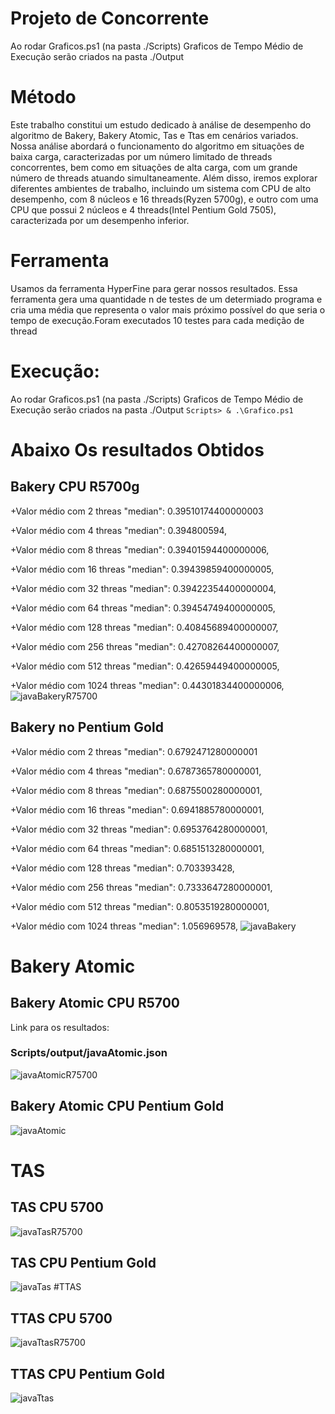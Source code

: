 # Projeto de Concorrente


Ao rodar Graficos.ps1 (na pasta ./Scripts) Graficos de Tempo Médio de Execução serão criados na pasta ./Output

# Método
Este trabalho constitui um estudo dedicado à análise de desempenho do algoritmo de Bakery, Bakery Atomic, Tas e Ttas em cenários variados. Nossa análise abordará o funcionamento do algoritmo em situações de baixa carga, caracterizadas por um número limitado de threads concorrentes, bem como em situações de alta carga, com um grande número de threads atuando simultaneamente. Além disso, iremos explorar diferentes ambientes de trabalho, incluindo um sistema com CPU de alto desempenho, com 8 núcleos e 16 threads(Ryzen 5700g), e outro com uma CPU que possui 2 núcleos e 4 threads(Intel Pentium Gold 7505), caracterizada por um desempenho inferior.

# Ferramenta
Usamos da ferramenta HyperFine para gerar nossos resultados. Essa ferramenta gera uma quantidade n de testes de um determiado programa e cria uma média que representa o valor mais próximo possível do que seria o tempo de execução.Foram executados 10 testes para cada medição de thread

# Execução:
Ao rodar Graficos.ps1 (na pasta ./Scripts) Graficos de Tempo Médio de Execução serão criados na pasta ./Output
``` Scripts> & .\Grafico.ps1 ```


# Abaixo Os resultados Obtidos 


## Bakery CPU R5700g
+Valor médio com 2 threas
"median": 0.39510174400000003
       
+Valor médio com 4 threas
"median": 0.394800594,
       
+Valor médio com 8 threas
"median": 0.39401594400000006,
        
+Valor médio com 16 threas
"median": 0.39439859400000005,
        
+Valor médio com 32 threas
"median": 0.39422354400000004,
         
+Valor médio com 64 threas
"median": 0.39454749400000005,
         
+Valor médio com 128 threas
"median": 0.40845689400000007,
         
+Valor médio com 256 threas
"median": 0.42708264400000007,
         
+Valor médio com 512 threas
"median": 0.42659449400000005,
         
+Valor médio com 1024 threas
"median": 0.44301834400000006,
![javaBakeryR75700](https://github.com/Henrique-Rmc/projConcorrente/assets/49095666/d7da4caa-d750-4fc5-acb7-398dc8b07d7f)

## Bakery no Pentium Gold
+Valor médio com 2 threas
"median": 0.6792471280000001
       
+Valor médio com 4 threas
"median": 0.6787365780000001,
       
+Valor médio com 8 threas
"median": 0.6875500280000001,
        
+Valor médio com 16 threas
"median": 0.6941885780000001,
        
+Valor médio com 32 threas
"median": 0.6953764280000001,
         
+Valor médio com 64 threas
"median": 0.6851513280000001,
         
+Valor médio com 128 threas
"median": 0.703393428,
         
+Valor médio com 256 threas
"median": 0.7333647280000001,
         
+Valor médio com 512 threas
"median": 0.8053519280000001,
         
+Valor médio com 1024 threas
"median": 1.056969578,
![javaBakery](https://github.com/Henrique-Rmc/projConcorrente/assets/49095666/ab3a6929-a8c9-4c2d-ad88-0502eb4e04b8)

# Bakery Atomic
## Bakery Atomic CPU R5700
Link para os resultados:
### Scripts/output/javaAtomic.json
![javaAtomicR75700](https://github.com/Henrique-Rmc/projConcorrente/assets/49095666/be4e20a2-01b8-4b16-a74f-2ff6694d8836)

## Bakery Atomic CPU Pentium Gold
![javaAtomic](https://github.com/Henrique-Rmc/projConcorrente/assets/49095666/72d9b723-b375-44f7-b178-3d2336e23798)
# TAS
## TAS CPU 5700
![javaTasR75700](https://github.com/Henrique-Rmc/projConcorrente/assets/49095666/ffec94bb-d65d-4720-8622-bd30bca16c00)

## TAS CPU Pentium Gold
![javaTas](https://github.com/Henrique-Rmc/projConcorrente/assets/49095666/099fa78b-5b94-40a1-a1b1-d8d5cbf8d451)
#TTAS
## TTAS CPU 5700
![javaTtasR75700](https://github.com/Henrique-Rmc/projConcorrente/assets/49095666/33955d81-d4dc-4626-8550-055f34e56d2f)

## TTAS CPU Pentium Gold
![javaTtas](https://github.com/Henrique-Rmc/projConcorrente/assets/49095666/ffc94fcf-a367-4aaf-9a63-9575139e05c3)
